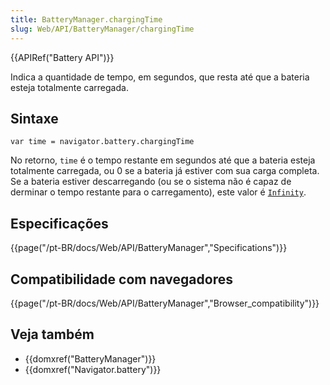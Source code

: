 ```yaml
---
title: BatteryManager.chargingTime
slug: Web/API/BatteryManager/chargingTime
---
```

{{APIRef("Battery API")}}

Indica a quantidade de tempo, em segundos, que resta até que a bateria esteja totalmente carregada.

## Sintaxe

```
var time = navigator.battery.chargingTime
```

No retorno, `time` é o tempo restante em segundos até que a bateria esteja totalmente carregada, ou 0 se a bateria já estiver com sua carga completa. Se a bateria estiver descarregando (ou se o sistema não é capaz de derminar o tempo restante para o carregamento), este valor é [`Infinity`](/pt-BR/docs/JavaScript/Reference/Global_Objects/Infinity).

## Especificações

{{page("/pt-BR/docs/Web/API/BatteryManager","Specifications")}}

## Compatibilidade com navegadores

{{page("/pt-BR/docs/Web/API/BatteryManager","Browser_compatibility")}}

## Veja também

- {{domxref("BatteryManager")}}
- {{domxref("Navigator.battery")}}
